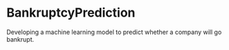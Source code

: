 # BankruptcyPrediction
Developing a machine learning model to predict whether a company will go bankrupt.

